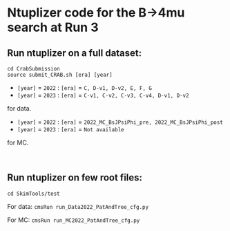 # Ntuplizer code for the B&rarr;4mu search at Run 3

## Run ntuplizer on a full dataset:
```
cd CrabSubmission
source submit_CRAB.sh [era] [year] 
```
* `[year]` = `2022` : `[era]` = `C, D-v1, D-v2, E, F, G`
* `[year]` = `2023` : `[era]` = `C-v1, C-v2, C-v3, C-v4, D-v1, D-v2`

for data.

* `[year]` = `2022` : `[era]` = `2022_MC_BsJPsiPhi_pre, 2022_MC_BsJPsiPhi_post`
* `[year]` = `2023` : `[era]` = `Not available`

for MC.
<p>&nbsp;</p>

## Run ntuplizer on few root files:

`cd SkimTools/test`

For data: `cmsRun run_Data2022_PatAndTree_cfg.py`

For MC: `cmsRun run_MC2022_PatAndTree_cfg.py`

<p>&nbsp;</p>
